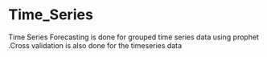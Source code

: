 # Time_Series
Time Series Forecasting is done for grouped time series data using prophet .Cross validation is also done for the timeseries data
